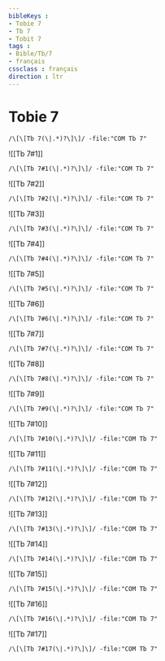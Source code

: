 ```yaml
---
bibleKeys : 
- Tobie 7
- Tb 7
- Tobit 7
tags : 
- Bible/Tb/7
- français
cssclass : français
direction : ltr
---
```


# Tobie 7

```query
/\[\[Tb 7(\|.*)?\]\]/ -file:"COM Tb 7"
```



![[Tb 7#1]]

```query
/\[\[Tb 7#1(\|.*)?\]\]/ -file:"COM Tb 7"
```

![[Tb 7#2]]

```query
/\[\[Tb 7#2(\|.*)?\]\]/ -file:"COM Tb 7"
```

![[Tb 7#3]]

```query
/\[\[Tb 7#3(\|.*)?\]\]/ -file:"COM Tb 7"
```

![[Tb 7#4]]

```query
/\[\[Tb 7#4(\|.*)?\]\]/ -file:"COM Tb 7"
```

![[Tb 7#5]]

```query
/\[\[Tb 7#5(\|.*)?\]\]/ -file:"COM Tb 7"
```

![[Tb 7#6]]

```query
/\[\[Tb 7#6(\|.*)?\]\]/ -file:"COM Tb 7"
```

![[Tb 7#7]]

```query
/\[\[Tb 7#7(\|.*)?\]\]/ -file:"COM Tb 7"
```

![[Tb 7#8]]

```query
/\[\[Tb 7#8(\|.*)?\]\]/ -file:"COM Tb 7"
```

![[Tb 7#9]]

```query
/\[\[Tb 7#9(\|.*)?\]\]/ -file:"COM Tb 7"
```

![[Tb 7#10]]

```query
/\[\[Tb 7#10(\|.*)?\]\]/ -file:"COM Tb 7"
```

![[Tb 7#11]]

```query
/\[\[Tb 7#11(\|.*)?\]\]/ -file:"COM Tb 7"
```

![[Tb 7#12]]

```query
/\[\[Tb 7#12(\|.*)?\]\]/ -file:"COM Tb 7"
```

![[Tb 7#13]]

```query
/\[\[Tb 7#13(\|.*)?\]\]/ -file:"COM Tb 7"
```

![[Tb 7#14]]

```query
/\[\[Tb 7#14(\|.*)?\]\]/ -file:"COM Tb 7"
```

![[Tb 7#15]]

```query
/\[\[Tb 7#15(\|.*)?\]\]/ -file:"COM Tb 7"
```

![[Tb 7#16]]

```query
/\[\[Tb 7#16(\|.*)?\]\]/ -file:"COM Tb 7"
```

![[Tb 7#17]]

```query
/\[\[Tb 7#17(\|.*)?\]\]/ -file:"COM Tb 7"
```


